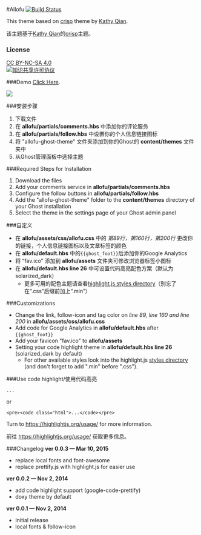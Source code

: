 #Allofu [![Build Status](https://travis-ci.org/alim0x/allofu-ghost-theme.svg)](https://travis-ci.org/alim0x/allofu-ghost-theme)

This theme based on [crisp](https://github.com/kathyqian/crisp-ghost-theme) theme by [Kathy Qian](http://kathyqian.com).

该主题基于[Kathy Qian](http://kathyqian.com)的[crisp](https://github.com/kathyqian/crisp-ghost-theme)主题。

### License
[CC BY-NC-SA 4.0](http://creativecommons.org/licenses/by-nc-sa/4.0/)<br/>
<a rel="license" href="http://creativecommons.org/licenses/by-nc-sa/4.0/"><img alt="知识共享许可协议" style="border-width:0" src="https://i.creativecommons.org/l/by-nc-sa/4.0/88x31.png" /></a><br/>

###Demo
[Click Here](https://memo.ink).

![](http://i60.tinypic.com/10oh0n6.png)

###安装步骤
1. 下载文件
2. 在 **allofu/partials/comments.hbs** 中添加你的评论服务
3. 在 **allofu/partials/follow.hbs** 中设置你的个人信息链接图标
4. 将 "allofu-ghost-theme" 文件夹添加到你的Ghost的 **content/themes** 文件夹中
5. 从Ghost管理面板中选择主题

###Required Steps for Installation
1. Download the files
2. Add your comments service in **allofu/partials/comments.hbs**
3. Configure the follow buttons in **allofu/partials/follow.hbs**
4. Add the "allofu-ghost-theme" folder to the **content/themes** directory of your Ghost installation
5. Select the theme in the settings page of your Ghost admin panel

###自定义
* 在 **allofu/assets/css/allofu.css** 中的 *第89行，第160行，第200行* 更改你的链接，个人信息链接图标以及文章标签的颜色
* 在 **allofu/default.hbs** 中的`{{ghost_foot}}`后添加你的Google Analytics
* 将 “fav.ico” 添加到 **allofu/assets** 文件夹可修改浏览器标签小图标
* 在 **allofu/default.hbs line 26** 中可设置代码高亮配色方案（默认为solarized_dark）
  * 更多可用的配色主题请查看[highlight.js styles directory](https://github.com/isagalaev/highlight.js/tree/master/src/styles)（别忘了在“.css”后缀前加上“.min”）

###Customizations
* Change the link, follow-icon and tag color on *line 89, line 160 and line 200* in **allofu/assets/css/allofu.css**
* Add code for Google Analytics in **allofu/default.hbs** after `{{ghost_foot}}`
* Add your favicon "fav.ico" to **allofu/assets**
* Setting your code highlight theme in **allofu/default.hbs line 26** (solarized_dark by default)
  * For other available styles look into the highlight.js [styles directory](https://github.com/isagalaev/highlight.js/tree/master/src/styles) (and don't forget to add ".min" before ".css").

###Use code highlight/使用代码高亮
    <pre><code>...</code></pre>
or

    <pre><code class="html">...</code></pre>

Turn to https://highlightjs.org/usage/ for more information.

前往 https://highlightjs.org/usage/ 获取更多信息。

###Changelog
**ver 0.0.3  &mdash; Mar 10, 2015**
 * replace local fonts and font-awesome
 * replace prettify.js with highlight.js for easier use

**ver 0.0.2  &mdash; Nov 2, 2014**
 * add code highlight support (google-code-prettify)
 * doxy theme by default

**ver 0.0.1  &mdash; Nov 2, 2014**

 * Initial release
 * local fonts & follow-icon

